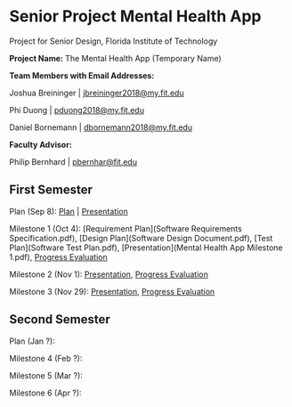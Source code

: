 # Senior Project Mental Health App
Project for Senior Design, Florida Institute of Technology

**Project Name:** The Mental Health App (Temporary Name)

**Team Members with Email Addresses:**

Joshua Breininger | jbreininger2018@my.fit.edu

Phi Duong | pduong2018@my.fit.edu

Daniel Bornemann | dbornemann2018@my.fit.edu


**Faculty Advisor:**

Philip Bernhard | pbernhar@fit.edu


## First Semester
Plan (Sep 8): [Plan](ProjectPlan.pdf) | [Presentation](ProjectPlanPresentation.pdf)

Milestone 1 (Oct 4): [Requirement Plan](Software Requirements Specification.pdf), [Design Plan](Software Design Document.pdf), [Test Plan](Software Test Plan.pdf), [Presentation](Mental Health App Milestone 1.pdf), [Progress Evaluation](Milestone1ProgressEvaluation)

Milestone 2 (Nov 1): [Presentation](Milestone2Presentation), [Progress Evaluation](Milestone2ProgressEvaluation)

Milestone 3 (Nov 29): [Presentation](Milestone3Presentation), [Progress Evaluation](Milestone3ProgressEvaluation)


## Second Semester
Plan (Jan ?):

Milestone 4 (Feb ?):

Milestone 5 (Mar ?):

Milestone 6 (Apr ?):



